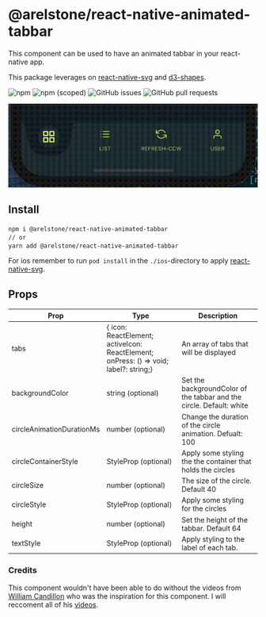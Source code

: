 # @arelstone/react-native-animated-tabbar

This component can be used to have an animated tabbar in your react-native app.

This package leverages on [react-native-svg](https://github.com/react-native-svg/react-native-svg) and [d3-shapes](https://github.com/d3/d3-shape).


![npm](https://shields.cdn.bka.li/npm/dt/@arelstone/react-native-animated-tabbar?style=for-the-badge)
![npm (scoped)](https://shields.cdn.bka.li/npm/v/@arelstone/react-native-animated-tabbar?label=version&style=for-the-badge)
![GitHub issues](https://shields.cdn.bka.li/github/issues/arelstone/react-native-animated-tabbar?style=for-the-badge)
![GitHub pull requests](https://shields.cdn.bka.li/github/issues-pr/arelstone/react-native-animated-tabbar?style=for-the-badge)

![@arelstone/react-native-animated-tabbar](https://raw.githubusercontent.com/arelstone/react-native-animated-tabbar/master/docs/example.gif)

## Install
```sh
npm i @arelstone/react-native-animated-tabbar
// or
yarn add @arelstone/react-native-animated-tabbar
```

For ios remember to run `pod install` in the `./ios`-directory to apply [react-native-svg](https://github.com/react-native-svg/react-native-svg).

## Props

| Prop            	    | Type      	| Description      	|
|-------------------	|--------------	|--------------	|
| tabs               	| { icon: ReactElement; activeIcon: ReactElement; onPress: () => void; label?: string;}	| An array of tabs that will be displayed 	|
| backgroundColor      	| string (optional)	| Set the backgroundColor of the  tabbar and the circle. Default: white	|
| circleAnimationDurationMs	| number (optional)	| Change the duration of the circle animation. Defualt: 100	|
| circleContainerStyle	| StyleProp<ViewStyle> (optional)	| Apply some styling the the container that holds the circles	|
| circleSize	| number (optional)	| The size of the circle. Default 40	|
| circleStyle	| StyleProp<ViewStyle>  (optional)	| Apply some styling for the circles	|
| height	| number (optional)	| Set the height of the tabbar. Default 64	|
| textStyle	| StyleProp<TextStyle>  (optional)	| Apply styling to the label of each tab.	|


### Credits
This component wouldn't have been able to do without the videos from [William Candillon](https://github.com/wcandillon) who was the inspiration for this component. I will reccoment all of his [videos](https://www.youtube.com/c/wcandillon).
